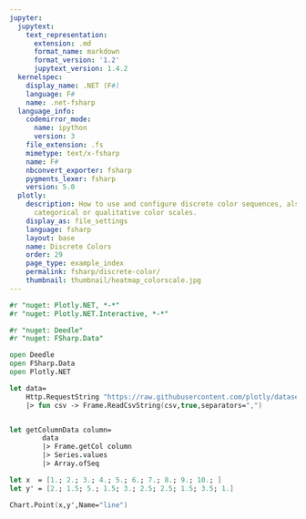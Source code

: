 ```yaml
---
jupyter:
  jupytext:
    text_representation:
      extension: .md
      format_name: markdown
      format_version: '1.2'
      jupytext_version: 1.4.2
  kernelspec:
    display_name: .NET (F#)
    language: F#
    name: .net-fsharp
  language_info:
    codemirror_mode:
      name: ipython
      version: 3
    file_extension: .fs
    mimetype: text/x-fsharp
    name: F#
    nbconvert_exporter: fsharp
    pygments_lexer: fsharp
    version: 5.0
  plotly:
    description: How to use and configure discrete color sequences, also known as
      categorical or qualitative color scales.
    display_as: file_settings
    language: fsharp
    layout: base
    name: Discrete Colors
    order: 29
    page_type: example_index
    permalink: fsharp/discrete-color/
    thumbnail: thumbnail/heatmap_colorscale.jpg
---
```


```fsharp dotnet_interactive={"language": "fsharp"}
#r "nuget: Plotly.NET, *-*"
#r "nuget: Plotly.NET.Interactive, *-*"

#r "nuget: Deedle"
#r "nuget: FSharp.Data"


```

```fsharp dotnet_interactive={"language": "fsharp"}
open Deedle
open FSharp.Data
open Plotly.NET

let data=
    Http.RequestString "https://raw.githubusercontent.com/plotly/datasets/master/tips.csv"
    |> fun csv -> Frame.ReadCsvString(csv,true,separators=",")


let getColumnData column=
        data
        |> Frame.getCol column
        |> Series.values
        |> Array.ofSeq

let x  = [1.; 2.; 3.; 4.; 5.; 6.; 7.; 8.; 9.; 10.; ]
let y' = [2.; 1.5; 5.; 1.5; 3.; 2.5; 2.5; 1.5; 3.5; 1.]

Chart.Point(x,y',Name="line")




```
